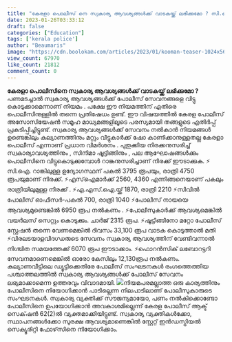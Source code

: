 ```yaml
---
title: "കേരളാ പൊലീസ് നെ സ്വകാര്യ ആവശ്യങ്ങൾക്ക് വാടകയ്ക്ക് ലഭിക്കുമോ ? സി.ഐ, എസ്‌ഐ റാങ്കിലുള്ളവരെ വരെ നമുക്ക് വാടകയ്ക്ക് എടുക്കാൻ സാധിക്കുമോ ?"
date: 2023-01-26T03:33:12
draft: false
categories: ["Education"]
tags: ['kerala police']
author: "Beaumaris"
image: "https://cdn.boolokam.com/articles/2023/01/kooman-teaser-1024x569.jpg"
view_count: 67970
like_count: 21812
comment_count: 0
---
```


**കേരളാ പൊലീസിനെ സ്വകാര്യ ആവശ്യങ്ങൾക്ക് വാടകയ്ക്ക് ലഭിക്കുമോ ?** പണമടച്ചാല്‍ സ്വകാര്യ ആവശ്യങ്ങള്‍ക്ക് പോലീസ് സേവനങ്ങളെ വിട്ടു കൊടുക്കാമെന്നാണ് നിയമം . പക്ഷേ ഈ നിയമത്തിന് എതിരെ പൊലീസിനുള്ളിൽ തന്നെ പ്രതിഷേധം ഉണ്ട്. ഈ വിഷയത്തിൽ കേരള പോലീസ് അസോസിയേഷന്‍ സമൂഹ മാധ്യമങ്ങളിലൂടെ പരസ്യമായി തങ്ങളുടെ എതിര്‍പ്പ് പ്രകടിപ്പിച്ചിട്ടുണ്ട്. സ്വകാര്യ ആവശ്യങ്ങള്‍ക്ക് സേവനം നൽകാൻ നിയമങ്ങൾ ഉണ്ടെങ്കിലും കല്യാണത്തിനും മറ്റും വീട്ടുകാർക്ക് ഷോ കാണിക്കാനുള്ളതല്ല കേരളാ പൊലീസ് എന്നാണ് പ്രധാന വിമർശനം . പുതുക്കിയ നിരക്കനുസരിച്ച്‌ സ്വകാര്യാവശ്യത്തിനും , സിനിമാ ഷൂട്ടിങ്ങിനും , പല ആഘോഷങ്ങൾക്കും പൊലീസിനെ വിട്ടുകൊടുക്കുമ്പോൾ റാങ്കനുസരിച്ചാണ് നിരക്ക് ഈടാക്കുക. ⚡ സി.ഐ. റാങ്കിലുള്ള ഉദ്യോഗസ്ഥന് പകൽ 3795 രൂപയും, രാത്രി 4750 രൂപയുമാണ് നിരക്ക്. ⚡എസ്ഐമാര്‍ക്ക് 2560, 4360 എന്നിങ്ങനെയാണ് പകലും രാത്രിയിലുമുള്ള നിരക്ക് . ⚡എ.എസ്.ഐ.യ്ക്ക് 1870, രാത്രി 2210 ⚡സിവിൽ പോലീസ് ഓഫീസർ-പകൽ 700, രാത്രി 1040 ⚡പോലീസ് നായയെ ആവശ്യമുണ്ടെങ്കിൽ 6950 രൂപ നൽകണം . ⚡പോലീസുകാര്‍ക്ക് ആവശ്യമെങ്കില്‍ വയർലസ് സെറ്റും കൊടുക്കും. ചാർജ് 2315 രൂപ. ⚡ഷൂട്ടിങ്ങിനോ മറ്റോ പോലീസ് സ്റ്റേഷൻ തന്നെ വേണമെങ്കിൽ ദിവസം 33,100 രൂപ വാടക കൊടുത്താല്‍ മതി ⚡വിരലടയാളവിദഗ്ധരുടെ സേവനം സ്വകാര്യ ആവശ്യത്തിന് വേണ്ടിവന്നാൽ നിശ്ചിത സമയത്തേക്ക് 6070 രൂപ ഈടാക്കാം. ⚡ഫൊറൻസിക് ലബോറട്ടറി സേവനമാണെമെങ്കിൽ ഓരോ കേസിലും 12,130രൂപ നല്‍കണം. കല്യാണവീട്ടിലെ ഡ്യൂട്ടിക്കെതിരേ പോലീസ് സംഘടനകൾ രംഗത്തെത്തിയ പശ്ചാത്തലത്തിൽ സ്വകാര്യ ആവശ്യങ്ങള്‍ക്ക് പോലീസ് സേവനം ലഭ്യമാക്കാമെന്ന ഉത്തരവും വിവാദമായി. ![](https://cdn.boolokam.com/articles/2023/01/uk.jpg)നിയമപരമല്ലാത്ത ഒരു കാര്യത്തിനും പോലീസിനെ നിയോഗിക്കാൻ പാടില്ലെന്ന നിലപാടിലാണ് പോലീസുകാരുടെ സംഘടനകൾ. സ്വകാര്യ വ്യക്തിക്ക് സൗജന്യമായോ, പണം നൽകിക്കൊണ്ടോ പോലീസിനെ ഉപയോഗിക്കാൻ അവകാശമില്ലെന്ന് കേരള പോലീസ് ആക്ട് സെക്‌ഷൻ 62(2)ൽ വ്യക്തമാക്കിയിട്ടുണ്ട്. സ്വകാര്യ വ്യക്തികൾക്കോ, സ്ഥാപനങ്ങൾക്കോ സുരക്ഷ ആവശ്യമാണെങ്കിൽ സ്റ്റേറ്റ് ഇൻഡസ്ട്രിയൽ സെക്യൂരിറ്റി ഫോഴ്‌സിനെ നിയോഗിക്കാം.
